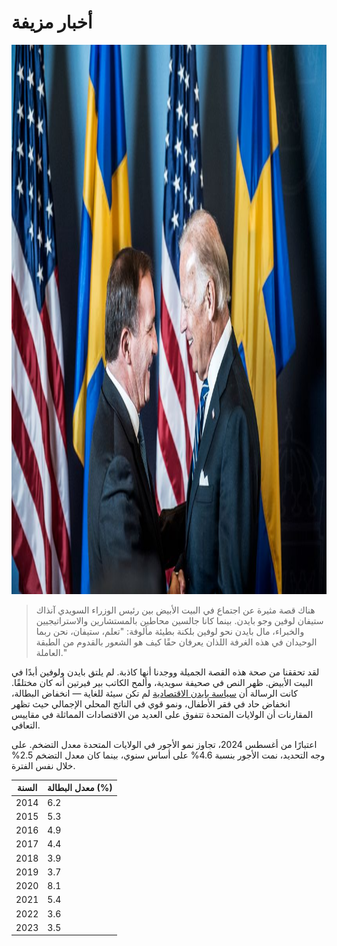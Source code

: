 [description]: # "Everything about fake news. Samizdat is a content management platform with ability to keep content on a USB stick"
[keywords]: # "censorship,CMS,fake news,samizdat,publishing,artificial intelligence,open source"

# أخبار مزيفة

<img src="bidenlofven.jpg" id="selectedimage" class="img-fluid mb-2 d-block" width="1320" height="879" alt="جو بايدن يلتقي برئيس وزراء السويد ستيفان لوفين" />

<blockquote>
هناك قصة مثيرة عن اجتماع في البيت الأبيض بين رئيس الوزراء السويدي آنذاك ستيفان لوفين وجو بايدن. بينما كانا جالسين محاطين بالمستشارين والاستراتيجيين والخبراء، مال بايدن نحو لوفين بلكنة بطيئة مألوفة: "تعلم، ستيفان، نحن ربما الوحيدان في هذه الغرفة اللذان يعرفان حقًا كيف هو الشعور بالقدوم من الطبقة العاملة."
</blockquote>

لقد تحققنا من صحة هذه القصة الجميلة ووجدنا أنها كاذبة. لم يلتق بايدن ولوفين أبدًا في البيت الأبيض.
ظهر النص في صحيفة سويدية، وألمح الكاتب بير فيرتين أنه كان مختلقًا. كانت الرسالة
أن [سياسة بايدن الاقتصادية](https://ar.wikipedia.org/wiki/%D8%A7%D9%84%D8%B3%D9%8A%D8%A7%D8%B3%D8%A7%D8%AA_%D8%A7%D9%84%D8%A7%D9%82%D8%AA%D8%B5%D8%A7%D8%AF%D9%8A%D8%A9_%D9%84%D8%A5%D8%AF%D8%A7%D8%B1%D8%A9_%D8%AC%D9%88_%D8%A8%D8%A7%D9%8A%D8%AF%D9%86) لم تكن 
سيئة للغاية &mdash; انخفاض البطالة، انخفاض حاد في فقر الأطفال،
ونمو قوي في الناتج المحلي الإجمالي حيث تظهر المقارنات أن الولايات المتحدة تتفوق على العديد من الاقتصادات المماثلة في مقاييس التعافي.

اعتبارًا من أغسطس 2024، تجاوز نمو الأجور في الولايات المتحدة معدل التضخم. على وجه التحديد،
نمت الأجور بنسبة 4.6% على أساس سنوي، بينما كان معدل التضخم 2.5% خلال نفس الفترة.

<div class="table-responsive">
  <table class="table table-bordered">
    <thead>
      <tr>
        <th>السنة</th>
        <th>معدل البطالة (%)</th>
      </tr>
    </thead>
    <tbody>
      <tr><td>2014</td><td>6.2</td></tr>
      <tr><td>2015</td><td>5.3</td></tr>
      <tr><td>2016</td><td>4.9</td></tr>
      <tr><td>2017</td><td>4.4</td></tr>
      <tr><td>2018</td><td>3.9</td></tr>
      <tr><td>2019</td><td>3.7</td></tr>
      <tr><td>2020</td><td>8.1</td></tr>
      <tr><td>2021</td><td>5.4</td></tr>
      <tr><td>2022</td><td>3.6</td></tr>
      <tr><td>2023</td><td>3.5</td></tr>
    </tbody>
  </table>
</div>